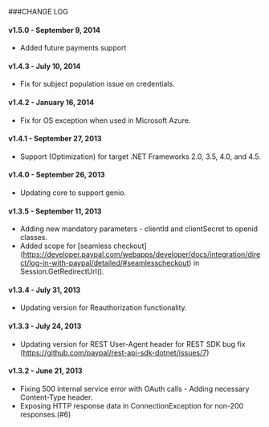 ###CHANGE LOG

#### v1.5.0 - September 9, 2014

  * Added future payments support

#### v1.4.3 - July 10, 2014

  * Fix for subject population issue on credentials.

#### v1.4.2 - January 16, 2014

  * Fix for OS exception when used in Microsoft Azure.

#### v1.4.1 - September 27, 2013

  * Support (Optimization) for target .NET Frameworks 2.0, 3.5, 4.0, and 4.5.

#### v1.4.0 - September 26, 2013

  * Updating core to support genio.

#### v1.3.5 - September 11, 2013

  * Adding new mandatory parameters - clientId and clientSecret to openid classes.
  * Added scope for [seamless checkout] (https://developer.paypal.com/webapps/developer/docs/integration/direct/log-in-with-paypal/detailed/#seamlesscheckout) in Session.GetRedirectUrl().

#### v1.3.4 - July 31, 2013

  * Updating version for Reauthorization functionality.

#### v1.3.3 - July 24, 2013

  * Updating version for REST User-Agent header for REST SDK bug fix (https://github.com/paypal/rest-api-sdk-dotnet/issues/7) 

#### v1.3.2 - June 21, 2013

  * Fixing 500 internal service error with OAuth calls - Adding necessary Content-Type header.
  * Exposing HTTP response data in ConnectionException for non-200 responses.(#6)

